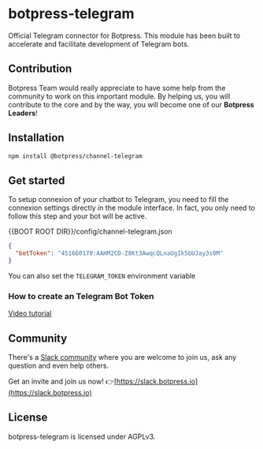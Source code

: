 # botpress-telegram

Official Telegram connector for Botpress. This module has been built to accelerate and facilitate development of Telegram bots.

## Contribution

Botpress Team would really appreciate to have some help from the community to work on this important module. By helping us, you will contribute to the core and by the way, you will become one of our **Botpress Leaders**!

## Installation

```sh
npm install @botpress/channel-telegram
```

## Get started

To setup connexion of your chatbot to Telegram, you need to fill the connexion settings directly in the module interface. In fact, you only need to follow this step and your bot will be active.

{{BOOT ROOT DIR}}/config/channel-telegram.json
```json
{
  "botToken": "451660170:AAHM2CD-Z8Kt3AwqcQLnaUgIk5bUJay3s0M"
}
```

You can also set the `TELEGRAM_TOKEN` environment variable

### How to create an Telegram Bot Token

[Video tutorial](https://www.youtube.com/watch?v=2jdsvSKVXNs)

## Community

There's a [Slack community](https://slack.botpress.io) where you are welcome to join us, ask any question and even help others.

Get an invite and join us now! 👉[https://slack.botpress.io](https://slack.botpress.io)

## License

botpress-telegram is licensed under AGPLv3.
